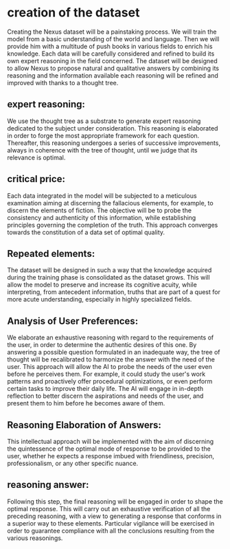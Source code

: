 # creation of the dataset

Creating the Nexus dataset will be a painstaking process. We will train the model from a basic understanding of the world and language. Then we will provide him with a multitude of push books in various fields to enrich his knowledge. Each data will be carefully considered and refined to build its own expert reasoning in the field concerned. The dataset will be designed to allow Nexus to propose natural and qualitative answers by combining its reasoning and the information available each reasoning will be refined and improved with thanks to a thought tree.

## expert reasoning:
We use the thought tree as a substrate to generate expert reasoning dedicated to the subject under consideration. This reasoning is elaborated in order to forge the most appropriate framework for each question. Thereafter, this reasoning undergoes a series of successive improvements, always in coherence with the tree of thought, until we judge that its relevance is optimal.


## critical price:
Each data integrated in the model will be subjected to a meticulous examination aiming at discerning the fallacious elements, for example, to discern the elements of fiction. The objective will be to probe the consistency and authenticity of this information, while establishing principles governing the completion of the truth. This approach converges towards the constitution of a data set of optimal quality.

## Repeated elements:
The dataset will be designed in such a way that the knowledge acquired during the training phase is consolidated as the dataset grows. This will allow the model to preserve and increase its cognitive acuity, while interpreting, from antecedent information, truths that are part of a quest for more acute understanding, especially in highly specialized fields.

## Analysis of User Preferences:
We elaborate an exhaustive reasoning with regard to the requirements of the user, in order to determine the authentic desires of this one. By answering a possible question formulated in an inadequate way, the tree of thought will be recalibrated to harmonize the answer with the need of the user. This approach will allow the AI to probe the needs of the user even before he perceives them. For example, it could study the user's work patterns and proactively offer procedural optimizations, or even perform certain tasks to improve their daily life. The AI will engage in in-depth reflection to better discern the aspirations and needs of the user, and present them to him before he becomes aware of them.

## Reasoning Elaboration of Answers:
This intellectual approach will be implemented with the aim of discerning the quintessence of the optimal mode of response to be provided to the user, whether he expects a response imbued with friendliness, precision, professionalism, or any other specific nuance.

## reasoning answer:
Following this step, the final reasoning will be engaged in order to shape the optimal response. This will carry out an exhaustive verification of all the preceding reasoning, with a view to generating a response that conforms in a superior way to these elements. Particular vigilance will be exercised in order to guarantee compliance with all the conclusions resulting from the various reasonings.